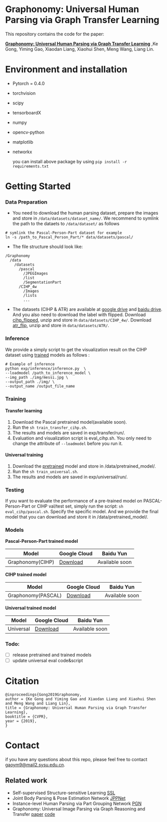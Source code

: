 # Graphonomy: Universal Human Parsing via Graph Transfer Learning

This repository contains the code for the paper:

[**Graphonomy: Universal Human Parsing via Graph Transfer Learning**](https://arxiv.org/abs/1904.04536)
,Ke Gong, Yiming Gao, Xiaodan Liang, Xiaohui Shen, Meng Wang, Liang Lin.


# Environment and installation
+ Pytorch = 0.4.0
+ torchvision
+ scipy
+ tensorboardX
+ numpy
+ opencv-python
+ matplotlib
+ networkx

   you can install above package by using `pip install -r requirements.txt`

# Getting Started
### Data Preparation
+ You need to download the human parsing dataset, prepare the images and store in `/data/datasets/dataset_name/`.
We recommend to symlink the path to the dataets to `/data/dataset/` as follows

```
# symlink the Pascal-Person-Part dataset for example
ln -s /path_to_Pascal_Person_Part/* data/datasets/pascal/
```
+ The file structure should look like:
```
/Graphonomy
  /data
    /datasets
      /pascal
        /JPEGImages
        /list
        /SegmentationPart
      /CIHP_4w
        /Images
        /lists
        ...  
```
+ The datasets (CIHP & ATR) are available  at [google drive](https://drive.google.com/drive/folders/0BzvH3bSnp3E9ZW9paE9kdkJtM3M?usp=sharing) 
and [baidu drive](http://pan.baidu.com/s/1nvqmZBN).
And you also need to download the label with flipped.
Download [cihp_flipped](https://drive.google.com/file/d/1aaJyQH-hlZEAsA7iH-mYeK1zLfQi8E2j/view?usp=sharing), unzip and store in `data/datasets/CIHP_4w/`. 
Download [atr_flip](https://drive.google.com/file/d/1iR8Tn69IbDSM7gq_GG-_s11HCnhPkyG3/view?usp=sharing), unzip and store in `data/datasets/ATR/`.

### Inference
We provide a simply script to get the visualization result on the CIHP dataset using [trained](https://drive.google.com/file/d/1O9YD4kHgs3w2DUcWxtHiEFyWjCBeS_Vc/view?usp=sharing)
 models as follows :
```shell
# Example of inference
python exp/inference/inference.py  \
--loadmodel /path_to_inference_model \
--img_path ./img/messi.jpg \
--output_path ./img/ \
--output_name /output_file_name
``` 

### Training
#### Transfer learning
1. Download the Pascal pretrained model(available soon).
2. Run the `sh train_transfer_cihp.sh`.
3. The results and models are saved in exp/transfer/run/.
4. Evaluation and visualization script is eval_cihp.sh. You only need to change the attribute of `--loadmodel` before you run it.

#### Universal training
1. Download the [pretrained](https://drive.google.com/file/d/18WiffKnxaJo50sCC9zroNyHjcnTxGCbk/view?usp=sharing) model and store in /data/pretrained_model/.
2. Run the `sh train_universal.sh`.
3. The results and models are saved in exp/universal/run/.

### Testing 
If you want to evaluate the performance of a pre-trained model on PASCAL-Person-Part or CIHP val/test set, 
simply run the script: `sh eval_cihp/pascal.sh`.
Specify the specific model. And we provide the final model that you can download and store it in /data/pretrained_model/.

### Models
**Pascal-Person-Part trained model**

|Model|Google Cloud|Baidu Yun|
|--------|--------------|-----------|
|Graphonomy(CIHP)| [Download](https://drive.google.com/file/d/1E_V_gVDWfAJFPfe-LLu2RQaYQMdhjv9h/view?usp=sharing)| Available soon|

**CIHP trained model**

|Model|Google Cloud|Baidu Yun|
|--------|--------------|-----------|
|Graphonomy(PASCAL)| [Download](https://drive.google.com/file/d/1eUe18HoH05p0yFUd_sN6GXdTj82aW0m9/view?usp=sharing)| Available soon|

**Universal trained model**

|Model|Google Cloud|Baidu Yun|
|--------|--------------|-----------|
|Universal| [Download](https://drive.google.com/file/d/1sWJ54lCBFnzCNz5RTCGQmkVovkY9x8_D/view?usp=sharing)|Available soon|

### Todo:
- [ ] release pretrained and trained models
- [ ] update universal eval code&script

# Citation

```
@inproceedings{Gong2019Graphonomy,
author = {Ke Gong and Yiming Gao and Xiaodan Liang and Xiaohui Shen and Meng Wang and Liang Lin},
title = {Graphonomy: Universal Human Parsing via Graph Transfer Learning},
booktitle = {CVPR},
year = {2019},
}

```

# Contact
if you have any questions about this repo, please feel free to contact 
[gaoym9@mail2.sysu.edu.cn](mailto:gaoym9@mail2.sysu.edu.cn).

##

## Related work
+ Self-supervised Structure-sensitive Learning [SSL](https://github.com/Engineering-Course/LIP_SSL)
+ Joint Body Parsing & Pose Estimation Network  [JPPNet](https://github.com/Engineering-Course/LIP_JPPNet)
+ Instance-level Human Parsing via Part Grouping Network [PGN](https://github.com/Engineering-Course/CIHP_PGN)
+ Graphonomy: Universal Image Parsing via Graph Reasoning and Transfer [paper](https://arxiv.org/abs/2101.10620) [code](https://github.com/Gaoyiminggithub/Graphonomy-Panoptic)
